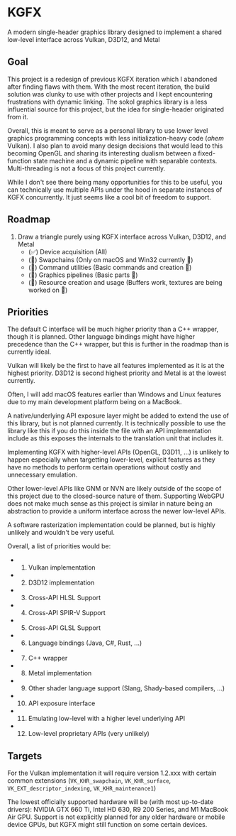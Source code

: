 # KGFX

A modern single-header graphics library designed to implement a shared low-level interface across Vulkan, D3D12, and Metal 

## Goal

This project is a redesign of previous KGFX iteration which I abandoned after finding flaws with them. With the most recent iteration, the build solution was clunky to use with other projects and I kept encountering frustrations with dynamic linking. The sokol graphics library is a less influential source for this project, but the idea for single-header originated from it.

Overall, this is meant to serve as a personal library to use lower level graphics programming concepts with less initialization-heavy code (*ahem* Vulkan). I also plan to avoid many design decisions that would lead to this becoming OpenGL and sharing its interesting dualism between a fixed-function state machine and a dynamic pipeline with separable contexts. Multi-threading is not a focus of this project currently.

While I don't see there being many opportunities for this to be useful, you can technically use multiple APIs under the hood in separate instances of KGFX concurrently. It just seems like a cool bit of freedom to support.

## Roadmap

1. Draw a triangle purely using KGFX interface across Vulkan, D3D12, and Metal
    - (✅) Device acquisition (All)
    - (🔨) Swapchains (Only on macOS and Win32 currently 🌋)
    - (🔨) Command utilities (Basic commands and creation 🌋)
    - (🔨) Graphics pipelines (Basic parts 🌋)
	- (🔨) Resource creation and usage (Buffers work, textures are being worked on 🌋)

## Priorities

The default C interface will be much higher priority than a C++ wrapper, though it is planned. Other language bindings might have higher precedence than the C++ wrapper, but this is further in the roadmap than is currently ideal.

Vulkan will likely be the first to have all features implemented as it is at the highest priority. D3D12 is second highest priority and Metal is at the lowest currently.

Often, I will add macOS features earlier than Windows and Linux features due to my main development platform being on a MacBook.

A native/underlying API exposure layer might be added to extend the use of this library, but is not planned currently. It is technically possible to use the library like this if you do this inside the file with an API implementation include as this exposes the internals to the translation unit that includes it.

Implementing KGFX with higher-level APIs (OpenGL, D3D11, ...) is unlikely to happen especially when targetting lower-level, explicit features as they have no methods to perform certain operations without costly and unnecessary emulation.

Other lower-level APIs like GNM or NVN are likely outside of the scope of this project due to the closed-source nature of them. Supporting WebGPU does not make much sense as this project is similar in nature being an abstraction to provide a uniform interface across the newer low-level APIs.

A software rasterization implementation could be planned, but is highly unlikely and wouldn't be very useful.

Overall, a list of priorities would be:

- 1. Vulkan implementation
- 2. D3D12 implementation
- 3. Cross-API HLSL Support
- 4. Cross-API SPIR-V Support
- 5. Cross-API GLSL Support
- 6. Language bindings (Java, C#, Rust, ...)
- 7. C++ wrapper
- 8. Metal implementation
- 9. Other shader language support (Slang, Shady-based compilers, ...)
- 10. API exposure interface
- 11. Emulating low-level with a higher level underlying API
- 12. Low-level proprietary APIs (very unlikely)

## Targets

For the Vulkan implementation it will require version 1.2.xxx with certain common extensions (`VK_KHR_swapchain`, `VK_KHR_surface`, `VK_EXT_descriptor_indexing`, `VK_KHR_maintenance1`)

The lowest officially supported hardware will be (with most up-to-date drivers): NVIDIA GTX 660 Ti, Intel HD 630, R9 200 Series, and M1 MacBook Air GPU. Support is not explicitly planned for any older hardware or mobile device GPUs, but KGFX might still function on some certain devices.